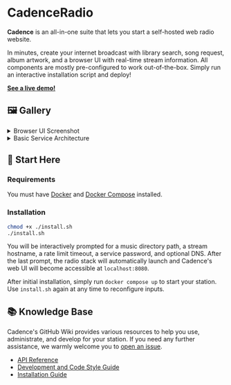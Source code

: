 # CadenceRadio

**Cadence** is an all-in-one suite that lets you start a self-hosted web radio website.

In minutes, create your internet broadcast with library search, song request, album artwork, and a browser UI with real-time stream information. All components are mostly pre-configured to work out-of-the-box. Simply run an interactive installation script and deploy!

**[See a live demo!](https://cadenceradio.com/)**

## 🖼️ Gallery
<details>
<summary>Browser UI Screenshot</summary>

![cadence5.1 browser ui](https://user-images.githubusercontent.com/17265041/219263637-6971ce33-209a-4eb5-b67e-547f271dc3c8.png)

</details>

<details>
<summary>Basic Service Architecture</summary>

![cadence5.3 architecture](https://user-images.githubusercontent.com/17265041/220829527-411f76ca-884f-4bf4-8b44-3afeaca158fa.png)

</details>

## 🏃 Start Here

### Requirements
You must have [Docker](https://docs.docker.com/engine/install/) and [Docker Compose](https://docs.docker.com/compose/install/) installed.

### Installation
```bash
chmod +x ./install.sh
./install.sh
```

You will be interactively prompted for a music directory path, a stream hostname, a rate limit timeout, a service password, and optional DNS. After the last prompt, the radio stack will automatically launch and Cadence's web UI will become accessible at `localhost:8080`. 

After initial installation, simply run `docker compose up` to start your station. Use `install.sh` again at any time to reconfigure inputs.

## 📚 Knowledge Base
Cadence's GitHub Wiki provides various resources to help you use, administrate, and develop for your station. If you need any further assistance, we warmly welcome you to [open an issue](https://github.com/kenellorando/cadence/issues).

- [API Reference](https://github.com/kenellorando/cadence/wiki/API-Reference)
- [Development and Code Style Guide](https://github.com/kenellorando/cadence/wiki/Development-and-Code-Style)
- [Installation Guide](https://github.com/kenellorando/cadence/wiki/Installation)
